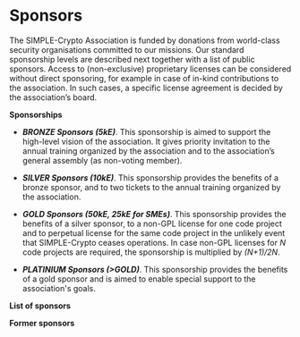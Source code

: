 # Sponsors

The SIMPLE-Crypto Association is funded by donations from world-class security organisations committed to our missions.
Our standard sponsorship levels are described next together with a list of public sponsors. 
Access to (non-exclusive) proprietary licenses can be  considered without direct sponsoring, for example in case of 
in-kind contributions to the association. In such cases, a specific license agreement is decided by the association’s board.

**Sponsorships**

* <strong><em>BRONZE Sponsors (5kE)</em></strong>. This sponsorship is aimed to support 
the high-level vision of the association. It gives priority invitation to the annual 
training organized by the association and to the association’s general assembly 
(as non-voting member).

* <strong><em>SILVER Sponsors (10kE)</em></strong>. This sponsorship provides the benefits of a bronze 
sponsor, and to two tickets to the annual training organized by the association.

* <strong><em>GOLD Sponsors (50kE, 25kE for SMEs)</em></strong>. This sponsorship provides the benefits of a 
silver sponsor, to a non-GPL license for one code project and to perpetual license for the same code 
project in the unlikely event that SIMPLE-Crypto ceases operations. In case non-GPL licenses
for _N_ code projects are required, the sponsorship is multiplied by _(N+1)/2N_.

* <strong><em>PLATINIUM Sponsors (>GOLD)</em></strong>. This sponsorship provides the benefits
of a gold sponsor and is aimed to enable special support to the association's goals.

**List of sponsors**

**Former sponsors**
